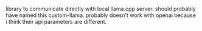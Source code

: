 library to communicate directly with local llama.cpp server.
should probably have named this custom-llama.
probably doesn't work with openai because i think their api parameters are different.
